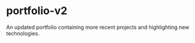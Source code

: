 # portfolio-v2
An updated portfolio containing more recent projects and highlighting new technologies. 
